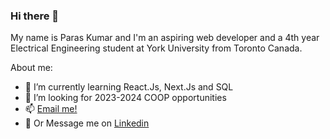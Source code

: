 ### Hi there 👋
My name is Paras Kumar and I'm an aspiring web developer and a 4th year Electrical Engineering student at York University from Toronto Canada. 

About me:
- 🌱 I’m currently learning React.Js, Next.Js and SQL
- 🤔 I’m looking for 2023-2024 COOP opportunities
- 📫 [Email me!](mailto:parask02@my.yorku,ca?subject=[GitHub]%20Source%20Han%20Sans)
- 💬 Or Message me on [Linkedin](https://www.linkedin.com/in/paras-kumar000/)

<!--
**ParasK02/ParasK02** is a ✨ _special_ ✨ repository because its `README.md` (this file) appears on your GitHub profile.

Here are some ideas to get you started:

- 🔭 I’m currently working on ...
- 🌱 I’m currently learning ...
- 👯 I’m looking to collaborate on ...
- 🤔 I’m looking for help with ...
- 💬 Ask me about ...
- 📫 How to reach me: ...
- 😄 Pronouns: ...
- ⚡ Fun fact: ...
-->
